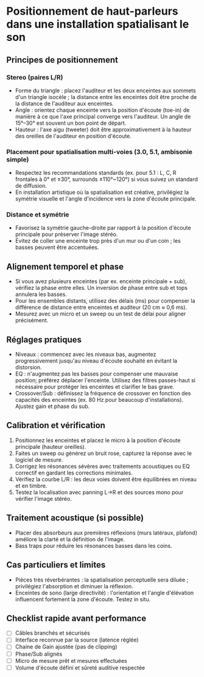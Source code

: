 <!-- %: BLOC2_SAVOIR3  -->
# Positionnement de haut-parleurs dans une installation spatialisant le son
<!-- %; -->


## Principes de positionnement

### Stereo (paires L/R)

- Forme du triangle : placez l'auditeur et les deux enceintes aux sommets d'un triangle isocèle ; la distance entre les enceintes doit être proche de la distance de l'auditeur aux enceintes.
- Angle : orientez chaque enceinte vers la position d'écoute (toe-in) de manière à ce que l'axe principal converge vers l'auditeur. Un angle de 15°–30° est souvent un bon point de départ.
- Hauteur : l'axe aigu (tweeter) doit être approximativement à la hauteur des oreilles de l'auditeur en position d'écoute.

### Placement pour spatialisation multi-voies (3.0, 5.1, ambisonie simple)

- Respectez les recommandations standards (ex. pour 5.1 : L, C, R frontales à 0° et ±30°, surrounds ±110°~120°) si vous suivez un standard de diffusion.
- En installation artistique où la spatialisation est créative, privilégiez la symétrie visuelle et l'angle d'incidence vers la zone d'écoute principale.

### Distance et symétrie

- Favorisez la symétrie gauche-droite par rapport à la position d'écoute principale pour préserver l'image stéréo.
- Évitez de coller une enceinte trop près d'un mur ou d'un coin ; les basses peuvent être accentuées.

## Alignement temporel et phase

- Si vous avez plusieurs enceintes (par ex. enceinte principale + sub), vérifiez la phase entre elles. Un inversion de phase entre sub et tops annulera les basses.
- Pour les ensembles distants, utilisez des délais (ms) pour compenser la différence de distance entre enceintes et auditeur (20 cm ≈ 0,6 ms).
- Mesurez avec un micro et un sweep ou un test de délai pour aligner précisément.

## Réglages pratiques

- Niveaux : commencez avec les niveaux bas, augmentez progressivement jusqu'au niveau d'écoute souhaité en évitant la distorsion.
- EQ : n'augmentez pas les basses pour compenser une mauvaise position; préférez déplacer l'enceinte. Utilisez des filtres passes-haut si nécessaire pour protéger les enceintes et clarifier le bas grave.
- Crossover/Sub : définissez la fréquence de crossover en fonction des capacités des enceintes (ex. 80 Hz pour beaucoup d'installations). Ajustez gain et phase du sub.

## Calibration et vérification

1. Positionnez les enceintes et placez le micro à la position d'écoute principale (hauteur oreilles).
2. Faites un sweep ou générez un bruit rose, capturez la réponse avec le logiciel de mesure.
3. Corrigez les résonances sévères avec traitements acoustiques ou EQ correctif en gardant les corrections minimales.
4. Vérifiez la courbe L/R : les deux voies doivent être équilibrées en niveau et en timbre.
5. Testez la localisation avec panning L→R et des sources mono pour vérifier l'image stéréo.

## Traitement acoustique (si possible)

- Placer des absorbeurs aux premières réflexions (murs latéraux, plafond) améliore la clarté et la définition de l'image.
- Bass traps pour réduire les résonances basses dans les coins.

## Cas particuliers et limites

- Pièces très réverbérantes : la spatialisation perceptuelle sera diluée ; privilégiez l'absorption et diminuer la réflexion.
- Enceintes de sono (large directivité) : l'orientation et l'angle d'élévation influencent fortement la zone d'écoute. Testez in situ.

## Checklist rapide avant performance

- [ ] Câbles branchés et sécurisés
- [ ] Interface reconnue par la source (latence réglée)
- [ ] Chaine de Gain ajustée (pas de clipping)
- [ ] Phase/Sub alignés
- [ ] Micro de mesure prêt et mesures effectuées
- [ ] Volume d'écoute défini et sûreté auditive respectée

<!-- start-replace-subnav -->

<!-- end-replace-subnav -->